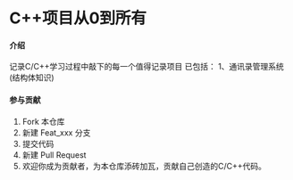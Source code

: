 # C++项目从0到所有

#### 介绍
记录C/C++学习过程中敲下的每一个值得记录项目
已包括：
    1、通讯录管理系统(结构体知识)

#### 参与贡献

1.  Fork 本仓库
2.  新建 Feat_xxx 分支
3.  提交代码
4.  新建 Pull Request
5.  欢迎你成为贡献者，为本仓库添砖加瓦，贡献自己创造的C/C++代码。
